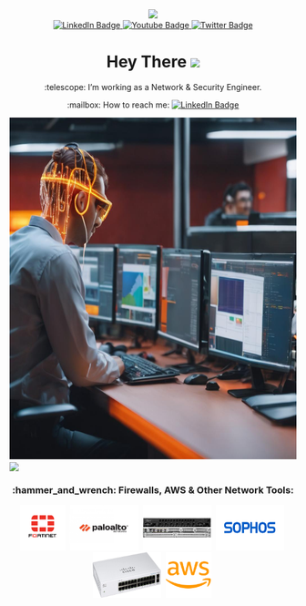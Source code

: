 <!DOCTYPE html>
<html lang="en">
<head>
  <meta charset="UTF-8">
  <meta name="viewport" content="width=device-width, initial-scale=1.0">
</head>
<body>

<div id="header" align="center">
  <img src="https://media1.tenor.com/m/2XNnziYIiFEAAAAC/network-nft-build-your-network.gif" width="200"/>
</div>

<div id="badges" align="center"> 
  <a href="http://linkedin.com/in/abhiraj-vermaa">
    <img src="https://img.shields.io/badge/LinkedIn-blue?style=for-the-badge&logo=linkedin&logoColor=white" alt="LinkedIn Badge"/>
  </a>
  <a href="your-youtube-URL">
    <img src="https://img.shields.io/badge/YouTube-red?style=for-the-badge&logo=youtube&logoColor=white" alt="Youtube Badge"/>
  </a>
  <a href="https://twitter.com/Abhiraj03739614">
    <img src="https://img.shields.io/badge/Twitter-blue?style=for-the-badge&logo=twitter&logoColor=white" alt="Twitter Badge"/>
  </a>
</div>



<h1 align="center">
  Hey There
  <img src="https://media.giphy.com/media/hvRJCLFzcasrR4ia7z/giphy.gif" width="30px"/>
</h1>

<p align="center">:telescope: I’m working as a Network & Security Engineer.</p>

<p align="center">:mailbox: How to reach me: 
  <a href="http://linkedin.com/in/abhiraj-vermaa">
    <img src="https://img.shields.io/badge/-Abhiraj-blue?style=flat&logo=Linkedin&logoColor=white" alt="LinkedIn Badge"/>
  </a>
</p>

<div align="center">
  <img src="icons/image1_0.jpg" width="600" height="600"/>
</div>

<img src="https://media.giphy.com/media/WUlplcMpOCEmTGBtBW/giphy.gif" width="30" align="center"> 

<h3 align="center">:hammer_and_wrench: Firewalls, AWS & Other Network Tools:</h3>

<div align="center"> 
  <img src="icons/fortinet.png" title="FORTINET" alt="FORTINET" width="80" height="80"/>&nbsp;
  <img src="icons/palo.jpg" title="PALO" alt="PALO" width="120" height="80"/>&nbsp;
  <img src="icons/router_cisco.jpg" title="ROUTER" alt="ROUTER" width="120" height="80"/>&nbsp;
  <img src="icons/shophos.png" title="SOPHOS" alt="SOPHOS" width="120" height="80"/>&nbsp;
  <img src="icons/cisco sw.jpg" title="SW" alt="SW" width="120" height="80"/>&nbsp;
  <img src="https://github.com/devicons/devicon/blob/master/icons/amazonwebservices/amazonwebservices-plain-wordmark.svg" title="AWS" alt="AWS" width="80" height="80"/>&nbsp;
</div>

</body>
</html>

